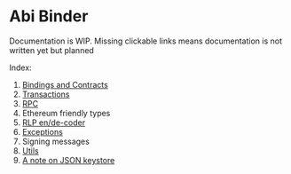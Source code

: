 # Abi Binder

Documentation is WIP. Missing clickable links means documentation is not written yet but planned  

Index:
1. [Bindings and Contracts](contracts.md)
2. [Transactions](transactions.md)
3. [RPC](rpc.md)
4. Ethereum friendly types
5. [RLP en/de-coder](rlp.md)
6. [Exceptions](exceptions.md)
7. Signing messages
8. [Utils](utils.md)
9. [A note on JSON keystore](jsonkeystore.md)
